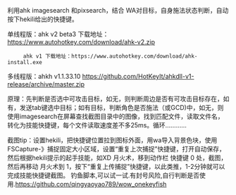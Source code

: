 利用ahk imagesearch 和pixsearch，结合 WA对目标，自身施法状态判断，自动按下hekili给出的快捷键。

单线程版：ahk v2 beta3 下载地址：https://www.autohotkey.com/download/ahk-v2.zip

         ahk v1 下载地址：https://www.autohotkey.com/download/ahk-install.exe

多线程版：ahkh v1.1.33.10 https://github.com/HotKeyIt/ahkdll-v1-release/archive/master.zip

原理：先判断是否选中可攻击目标，如无，则判断周边是否有可攻击目标存在，如有，发送tab键选中目标；如有目标，判断角色是否施法（或GCD)中，如无，则使用imagesearch在屏幕查找截图目录中的图像，找到匹配文件，读取文件名，转化为技能快捷键，每个文件读取速度差不多25ms。循环…………  

截图tip：设置hekili，把快捷键位置拉到图标外面，用wa导入背景色块，使用 FSCapture-》捕捉固定大小区域，设置“重复上次捕捉”快捷键，打开自动保存，然后根据hekili提示的起手技能，如XD 月火术，移到动作栏 快捷键 0 处，截图，然后再移动 月火术到 1，按下“重复上传捕捉”快捷键，以此类推，1-2分钟就可以完成技能快捷键截图。
钓鱼脚本,可以试一试.有封号风险,自行判断是否使用.https://github.com/qingyaoyao789/wow_onekeyfish
